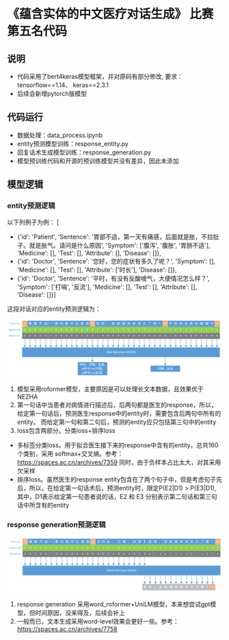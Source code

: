 # 《蕴含实体的中文医疗对话生成》 比赛 第五名代码

## 说明
 - 代码采用了bert4keras模型框架，并对原码有部分修改, 要求：tensorflow==1.14、 keras==2.3.1
 - 后续会新增pytorch版模型


## 代码运行
 - 数据处理：data_process.ipynb
 - entity预测模型训练：response_entity.py
 - 回复话术生成模型训练：response_generation.py
 - 模型预训练代码和开源的预训练模型并没有差异，因此未添加


## 模型逻辑
### entity预测逻辑
以下列例子为例： [
 - {'id': 'Patient', 'Sentence':
   '胃部不适，第一天有痛感，后面就是胀，不拉肚子。就是胀气。请问是什么原因',
   'Symptom': ['腹泻', '腹胀', '胃肠不适'], 'Medicine': [], 'Test': [],
   'Attribute': [], 'Disease': []},
 - {'id': 'Doctor', 'Sentence': '您好，您的症状有多久了呢？', 'Symptom':
   [], 'Medicine': [], 'Test': [], 'Attribute': ['时长'], 'Disease':
   []},
-  {'id': 'Doctor', 'Sentence': '平时，有没有反酸嗳气，大便情况怎么样？',
   'Symptom': ['打嗝', '反流'], 'Medicine': [], 'Test': [], 'Attribute':
   [], 'Disease': []}]

这段对话对应的entity预测逻辑为：

![entity_predict](./images/entity_predict.png)

1. 模型采用roformer模型，主要原因是可以处理长文本数据，且效果优于NEZHA
2. 第一句话中当患者对病情进行描述后，后两句都是医生的response，所以，给定第一句话后，预测医生response中的entity时，需要包含后两句中所有的entity。
 而给定第一句和第二句后，预测的entity应只包括第三句中的entity
3. loss包含两部分。分类loss+排序loss
  - 多标签分类loss。用于拟合医生接下来的response中含有的entity，总共160个类别，采用 softmax+交叉熵。参考：https://spaces.ac.cn/archives/7359  同时，由于负样本占比太大，对其采用欠采样
  - 排序loss。虽然医生的response entity包含在了两个句子中，但是考虑句子先后，所以，在给定第一句话术后，预测entity时，限定P(E2|D1) > P(E3|D1),
 其中，D1表示给定第一句患者说的话，E2 和 E3 分别表示第二句话和第三句话中所含有的entity

### response generation预测逻辑

![response_generation](./images/response_generation.png)

1. response generation 采用word_roformer+UniLM模型，本来想尝试gpt模型，但时间原因，没来得及，后续会补上
2. 一般而已，文本生成采用word-level效果会更好一些。参考：https://spaces.ac.cn/archives/7758

